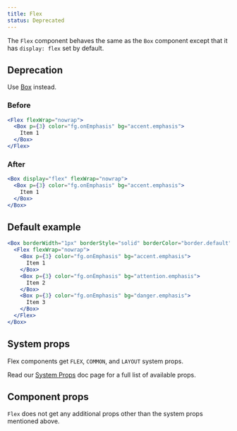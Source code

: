 ```yaml
---
title: Flex
status: Deprecated
---
```


The `Flex` component behaves the same as the `Box` component except that it has `display: flex` set by default.

## Deprecation

Use [Box](/Box) instead.

### Before

```jsx deprecated
<Flex flexWrap="nowrap">
  <Box p={3} color="fg.onEmphasis" bg="accent.emphasis">
    Item 1
  </Box>
</Flex>
```

### After

```jsx deprecated
<Box display="flex" flexWrap="nowrap">
  <Box p={3} color="fg.onEmphasis" bg="accent.emphasis">
    Item 1
  </Box>
</Box>
```

## Default example

```jsx deprecated live
<Box borderWidth="1px" borderStyle="solid" borderColor="border.default" width={300} height={300} borderRadius={0}>
  <Flex flexWrap="nowrap">
    <Box p={3} color="fg.onEmphasis" bg="accent.emphasis">
      Item 1
    </Box>
    <Box p={3} color="fg.onEmphasis" bg="attention.emphasis">
      Item 2
    </Box>
    <Box p={3} color="fg.onEmphasis" bg="danger.emphasis">
      Item 3
    </Box>
  </Flex>
</Box>
```

## System props

Flex components get `FLEX`, `COMMON`, and `LAYOUT` system props.

Read our [System Props](/system-props) doc page for a full list of available props.

## Component props

`Flex` does not get any additional props other than the system props mentioned above.
